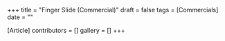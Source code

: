 +++
title = "Finger Slide (Commercial)"
draft = false
tags = [Commercials]
date = ""

[Article]
contributors = []
gallery = []
+++